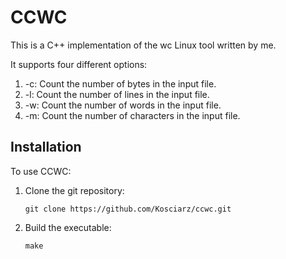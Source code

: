 # CCWC

This is a C++ implementation of the wc Linux tool written by me.

It supports four different options:

1. -c: Count the number of bytes in the input file.
2. -l: Count the number of lines in the input file.
3. -w: Count the number of words in the input file.
4. -m: Count the number of characters in the input file.

## Installation

To use CCWC:

1. Clone the git repository:

     `git clone https://github.com/Kosciarz/ccwc.git`

2. Build the executable:

    `make`
